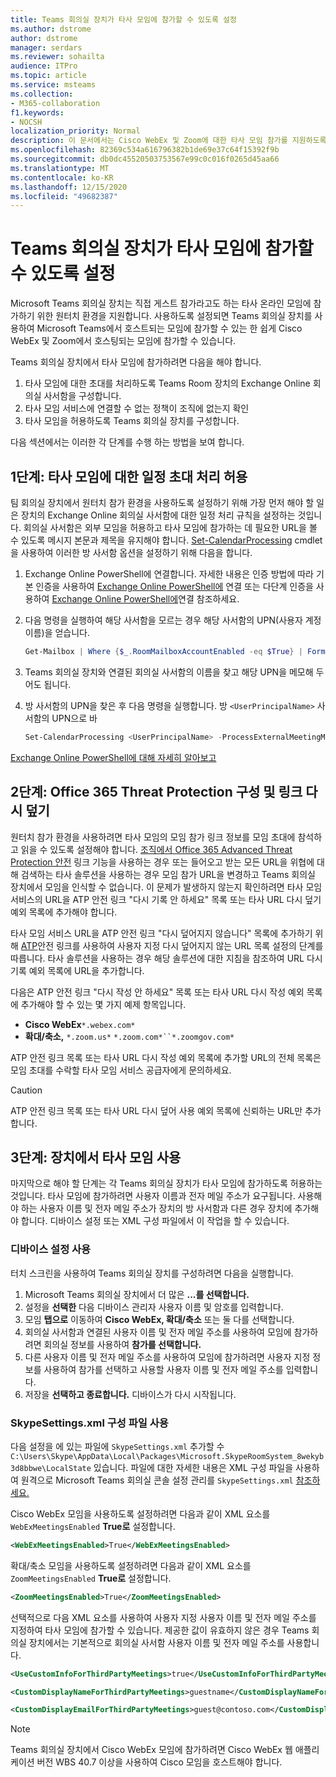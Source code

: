 ```yaml
---
title: Teams 회의실 장치가 타사 모임에 참가할 수 있도록 설정
ms.author: dstrome
author: dstrome
manager: serdars
ms.reviewer: sohailta
audience: ITPro
ms.topic: article
ms.service: msteams
ms.collection:
- M365-collaboration
f1.keywords:
- NOCSH
localization_priority: Normal
description: 이 문서에서는 Cisco WebEx 및 Zoom에 대한 타사 모임 참가를 지원하도록 조직 및 Teams 회의실 장치를 구성하는 방법에 대해 논의합니다.
ms.openlocfilehash: 82369c534a616796382b1de69e37c64f15392f9b
ms.sourcegitcommit: db0dc45520503753567e99c0c016f0265d45aa66
ms.translationtype: MT
ms.contentlocale: ko-KR
ms.lasthandoff: 12/15/2020
ms.locfileid: "49682387"
---
```

# <a name="enable-teams-room-devices-to-join-third-party-meetings"></a>Teams 회의실 장치가 타사 모임에 참가할 수 있도록 설정

Microsoft Teams 회의실 장치는 직접 게스트 참가라고도 하는 타사 온라인 모임에 참가하기 위한 원터치 환경을 지원합니다. 사용하도록 설정되면 Teams 회의실 장치를 사용하여 Microsoft Teams에서 호스트되는 모임에 참가할 수 있는 한 쉽게 Cisco WebEx 및 Zoom에서 호스팅되는 모임에 참가할 수 있습니다.

Teams 회의실 장치에서 타사 모임에 참가하려면 다음을 해야 합니다.

1. 타사 모임에 대한 초대를 처리하도록 Teams Room 장치의 Exchange Online 회의실 사서함을 구성합니다.
2. 타사 모임 서비스에 연결할 수 없는 정책이 조직에 없는지 확인
3. 타사 모임을 허용하도록 Teams 회의실 장치를 구성합니다.

다음 섹션에서는 이러한 각 단계를 수행 하는 방법을 보여 합니다.

## <a name="step-1-allow-calendar-invite-processing-for-third-party-meetings"></a>1단계: 타사 모임에 대한 일정 초대 처리 허용

팀 회의실 장치에서 원터치 참가 환경을 사용하도록 설정하기 위해 가장 먼저 해야 할 일은 장치의 Exchange Online 회의실 사서함에 대한 일정 처리 규칙을 설정하는 것입니다. 회의실 사서함은 외부 모임을 허용하고 타사 모임에 참가하는 데 필요한 URL을 볼 수 있도록 메시지 본문과 제목을 유지해야 합니다. [Set-CalendarProcessing](https://docs.microsoft.com/powershell/module/exchange/set-calendarprocessing?view=exchange-ps.) cmdlet을 사용하여 이러한 방 사서함 옵션을 설정하기 위해 다음을 합니다.

1. Exchange Online PowerShell에 연결합니다. 자세한 내용은 인증 방법에 따라 기본 인증을 사용하여 [Exchange Online PowerShell에](https://docs.microsoft.com/powershell/exchange/connect-to-exchange-online-powershell?view=exchange-ps) 연결 또는 다단계 인증을 사용하여 [Exchange Online PowerShell에](https://docs.microsoft.com/powershell/exchange/mfa-connect-to-exchange-online-powershell?view=exchange-ps)연결 참조하세요.

2. 다음 명령을 실행하여 해당 사서함을 모르는 경우 해당 사서함의 UPN(사용자 계정 이름)을 얻습니다.

    ```powershell
    Get-Mailbox | Where {$_.RoomMailboxAccountEnabled -eq $True} | Format-Table Name, UserPrincipalName
    ```
    
3. Teams 회의실 장치와 연결된 회의실 사서함의 이름을 찾고 해당 UPN을 메모해 두어도 됩니다.

4. 방 사서함의 UPN을 찾은 후 다음 명령을 실행합니다. 방 `<UserPrincipalName>` 사서함의 UPN으로 바

    ```powershell
    Set-CalendarProcessing <UserPrincipalName> -ProcessExternalMeetingMessages $True -DeleteComments $False -DeleteSubject $False
    ```

[Exchange Online PowerShell에 대해 자세히 알아보고](https://docs.microsoft.com/powershell/exchange/exchange-online-powershell?view=exchange-ps)

## <a name="step-2-configure-office-365-threat-protection-and-link-rewrite"></a>2단계: Office 365 Threat Protection 구성 및 링크 다시 덮기

원터치 참가 환경을 사용하려면 타사 모임의 모임 참가 링크 정보를 모임 초대에 참석하고 읽을 수 있도록 설정해야 합니다. [조직에서 Office 365 Advanced Threat Protection 안전](https://docs.microsoft.com/microsoft-365/security/office-365-security/atp-safe-links) 링크 기능을 사용하는 경우 또는 들어오고 받는 모든 URL을 위협에 대해 검색하는 타사 솔루션을 사용하는 경우 모임 참가 URL을 변경하고 Teams 회의실 장치에서 모임을 인식할 수 없습니다. 이 문제가 발생하지 않는지 확인하려면 타사 모임 서비스의 URL을 ATP 안전 링크 "다시 기록 안 하세요" 목록 또는 타사 URL 다시 덮기 예외 목록에 추가해야 합니다.

타사 모임 서비스 URL을 ATP 안전 링크 "다시 덮어지지 않습니다" 목록에 추가하기 위해 [ATP](https://docs.microsoft.com/microsoft-365/security/office-365-security/set-up-a-custom-do-not-rewrite-urls-list-with-atp?view=o365-worldwide)안전 링크를 사용하여 사용자 지정 다시 덮어지지 않는 URL 목록 설정의 단계를 따릅니다. 타사 솔루션을 사용하는 경우 해당 솔루션에 대한 지침을 참조하여 URL 다시 기록 예외 목록에 URL을 추가합니다.

다음은 ATP 안전 링크 "다시 작성 안 하세요" 목록 또는 타사 URL 다시 작성 예외 목록에 추가해야 할 수 있는 몇 가지 예제 항목입니다.

- **Cisco WebEx**`*.webex.com*`
- **확대/축소,** `*.zoom.us*` `*.zoom.com*``*.zoomgov.com*`

ATP 안전 링크 목록 또는 타사 URL 다시 작성 예외 목록에 추가할 URL의 전체 목록은 모임 초대를 수락할 타사 모임 서비스 공급자에게 문의하세요. 

> [!CAUTION]
> ATP 안전 링크 목록 또는 타사 URL 다시 덮어 사용 예외 목록에 신뢰하는 URL만 추가합니다.

## <a name="step-3-enable-third-party-meetings-on-device"></a>3단계: 장치에서 타사 모임 사용

마지막으로 해야 할 단계는 각 Teams 회의실 장치가 타사 모임에 참가하도록 허용하는 것입니다. 타사 모임에 참가하려면 사용자 이름과 전자 메일 주소가 요구됩니다. 사용해야 하는 사용자 이름 및 전자 메일 주소가 장치의 방 사서함과 다른 경우 장치에 추가해야 합니다. 디바이스 설정 또는 XML 구성 파일에서 이 작업을 할 수 있습니다.

### <a name="use-device-settings"></a>디바이스 설정 사용

터치 스크린을 사용하여 Teams 회의실 장치를 구성하려면 다음을 실행합니다.

1. Microsoft Teams 회의실 장치에서 더 많은 **...를 선택합니다.**
2. 설정을 **선택한** 다음 디바이스 관리자 사용자 이름 및 암호를 입력합니다.
3. 모임 **탭으로** 이동하여 **Cisco WebEx, 확대/축소** 또는 둘 다를 선택합니다. 
4. 회의실 사서함과 연결된 사용자 이름 및 전자 메일 주소를 사용하여 모임에 참가하려면 회의실 정보를 사용하여 **참가를 선택합니다.**
5. 다른 사용자 이름 및 전자 메일 주소를 사용하여  모임에 참가하려면 사용자 지정 정보를 사용하여 참가를 선택하고 사용할 사용자 이름 및 전자 메일 주소를 입력합니다.
6. 저장을 **선택하고 종료합니다.** 디바이스가 다시 시작됩니다.

### <a name="use-the-skypesettingsxml-configuration-file"></a>SkypeSettings.xml 구성 파일 사용

다음 설정을 에 있는 파일에 `SkypeSettings.xml` 추가할 수 `C:\Users\Skype\AppData\Local\Packages\Microsoft.SkypeRoomSystem_8wekyb3d8bbwe\LocalState` 있습니다. 파일에 대한 자세한 내용은 XML 구성 파일을 사용하여 원격으로 Microsoft Teams 회의실 콘솔 설정 관리를 `SkypeSettings.xml` [참조하세요.](xml-config-file.md)

Cisco WebEx 모임을 사용하도록 설정하려면 다음과 같이 XML 요소를 `WebExMeetingsEnabled` **True로** 설정합니다.

```xml
<WebExMeetingsEnabled>True</WebExMeetingsEnabled>
```

확대/축소 모임을 사용하도록 설정하려면 다음과 같이 XML 요소를 `ZoomMeetingsEnabled` **True로** 설정합니다.

```xml
<ZoomMeetingsEnabled>True</ZoomMeetingsEnabled>
```

선택적으로 다음 XML 요소를 사용하여 사용자 지정 사용자 이름 및 전자 메일 주소를 지정하여 타사 모임에 참가할 수 있습니다. 제공한 값이 유효하지 않은 경우 Teams 회의실 장치에서는 기본적으로 회의실 사서함 사용자 이름 및 전자 메일 주소를 사용합니다.

```xml
<UseCustomInfoForThirdPartyMeetings>true</UseCustomInfoForThirdPartyMeetings>

<CustomDisplayNameForThirdPartyMeetings>guestname</CustomDisplayNameForThirdPartyMeetings>

<CustomDisplayEmailForThirdPartyMeetings>guest@contoso.com</CustomDisplayEmailForThirdPartyMeetings>
```

> [!NOTE]
> Teams 회의실 장치에서 Cisco WebEx 모임에 참가하려면 Cisco WebEx 웹 애플리케이션 버전 WBS 40.7 이상을 사용하여 Cisco 모임을 호스트해야 합니다.


